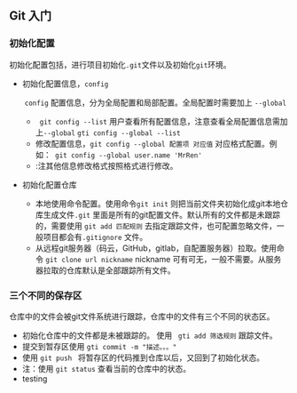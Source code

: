 ## Git 入门



### 初始化配置

​	初始化配置包括，进行项目初始化`.git`文件以及初始化`git`环境。

* 初始化配置信息，`config`

  ​	`config` 配置信息，分为全局配置和局部配置。全局配置时需要加上 `--global`

  	* ` git config --list`  用户查看所有配置信息，注意查看全局配置信息需加上`--global`  `gti config --global --list` 
  	* 修改配置信息，`git config --global 配置项 对应值`  对应格式配置。例如：` git config --global user.name 'MrRen'`
  	* :注其他信息修改格式按照格式进行修改。

* 初始化配置仓库

  * 本地使用命令配置。使用命令`git init` 则把当前文件夹初始化成git本地仓库生成文件`.git` 里面是所有的git配置文件。默认所有的文件都是未跟踪的，需要使用 `git add 匹配规则` 去指定跟踪文件，也可配置忽略文件，一般项目都会有`.gitignore` 文件。
  * 从远程git服务器（码云，GitHub，gitlab，自配置服务器）拉取。使用命令 `git clone url nickname`  nickname 可有可无，一般不需要。从服务器拉取的仓库默认是全部跟踪所有文件。

### 三个不同的保存区

仓库中的文件会被git文件系统进行跟踪，仓库中的文件有三个不同的状态区。

* 初始化仓库中的文件都是未被跟踪的。 使用	` gti add 筛选规则` 跟踪文件。
* 提交到暂存区使用 `gti commit -m "描述。。。"` 
* 使用 `git push ` 将暂存区的代码推到仓库以后，又回到了初始化状态。
* 注：使用 ` git status ` 查看当前的仓库中的状态。
* testing

